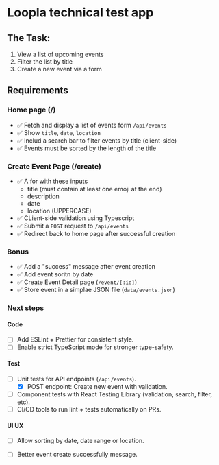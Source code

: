 # Loopla technical test app

## The Task:

1. View a list of upcoming events
2. Filter the list by title
3. Create a new event via a form

## Requirements

### Home page (/)

- ✅ Fetch and display a list of events form `/api/events`
- ✅ Show `title`, `date`, `location`
- ✅ Includ a search bar to filter events by title (client-side)
- ✅ Events must be sorted by the length of the title

### Create Event Page (/create)

- ✅ A for with these inputs
    - title (must contain at least one emoji at the end)
    - description
    - date
    - location (UPPERCASE)
- ✅ CLient-side validation using Typescript
- ✅ Submit a `POST` request to `/api/events`
- ✅ Redirect back to home page after successful creation

### Bonus

- ✅ Add a "success" message after event creation
- ✅ Add event soritn by date
- ✅ Create Event Detail page (`/event/[:id]`)
- ✅ Store event in a simplae JSON file (`data/events.json`) 


### Next steps

#### Code
- [ ] Add ESLint + Prettier for consistent style.
- [ ] Enable strict TypeScript mode for stronger type-safety.

#### Test
- [ ] Unit tests for API endpoints (`/api/events`).
    - [x] POST endpoint: Create new event with validation.
- [ ] Component tests with React Testing Library (validation, search, filter, etc).
- [ ] CI/CD tools to run lint + tests automatically on PRs.

#### UI UX
- [ ] Allow sorting by date, date range or location.
- [ ] Better event create successfully message.


